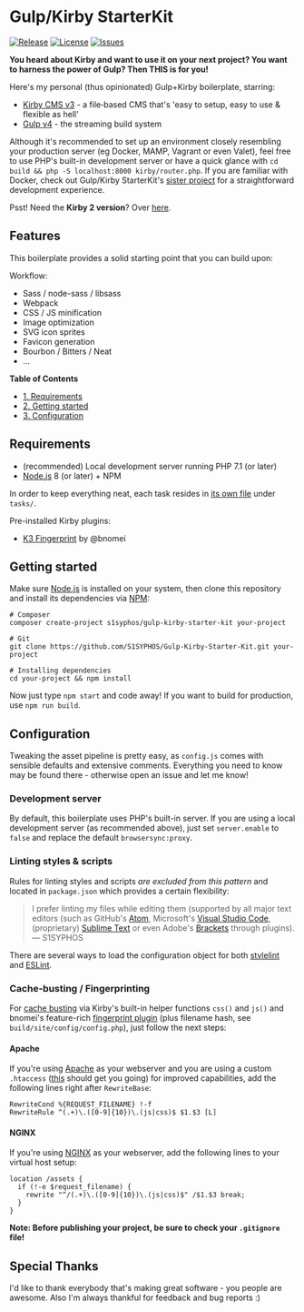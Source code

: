 # Gulp/Kirby StarterKit
[![Release](https://img.shields.io/github/release/S1SYPHOS/Gulp-Kirby-Starter-Kit.svg)](https://github.com/S1SYPHOS/Gulp-Kirby-Starter-Kit/releases) [![License](https://img.shields.io/github/license/S1SYPHOS/Gulp-Kirby-Starter-Kit.svg)](https://github.com/S1SYPHOS/Gulp-Kirby-Starter-Kit/blob/master/LICENSE) [![Issues](https://img.shields.io/github/issues/S1SYPHOS/Gulp-Kirby-Starter-Kit.svg)](https://github.com/S1SYPHOS/Gulp-Kirby-Starter-Kit/issues)

**You heard about Kirby and want to use it on your next project? You want to harness the power of Gulp? Then THIS is for you!**

Here's my personal (thus opinionated) Gulp+Kirby boilerplate, starring:
- [Kirby CMS v3](https://getkirby.com) - a file‑based CMS that's 'easy to setup, easy to use & flexible as hell'
- [Gulp v4](https://gulpjs.com) - the streaming build system

Although it's recommended to set up an environment closely resembling your production server (eg Docker, MAMP, Vagrant or even Valet), feel free to use PHP's built-in development server or have a quick glance with `cd build && php -S localhost:8000 kirby/router.php`. If you are familiar with Docker, check out Gulp/Kirby StarterKit's [sister project](https://github.com/S1SYPHOS/Docker-Kirby-Starter-Kit) for a straightforward development experience.

Psst! Need the **Kirby 2 version**? Over [here](https://github.com/S1SYPHOS/Gulp-Kirby-Starter-Kit/tree/legacy).

## Features
This boilerplate provides a solid starting point that you can build upon:

Workflow:
- Sass / node-sass / libsass
- Webpack
- CSS / JS minification
- Image optimization
- SVG icon sprites
- Favicon generation
- Bourbon / Bitters / Neat
- ...

**Table of Contents**
- [1. Requirements](#requirements)
- [2. Getting started](#getting-started)
- [3. Configuration](#configuration)

## Requirements
- (recommended) Local development server running PHP 7.1 (or later)
- [Node.js](https://nodejs.org) 8 (or later) + NPM

In order to keep everything neat, each task resides in [its own file](https://gulpjs.com/docs/en/getting-started/javascript-and-gulpfiles#splitting-a-gulpfile) under `tasks/`.

Pre-installed Kirby plugins:
- [K3 Fingerprint](https://github.com/bnomei/kirby3-fingerprint) by @bnomei

## Getting started
Make sure [Node.js](https://nodejs.org) is installed on your system, then clone this repository and install its dependencies via [NPM](https://npmjs.org):

```text
# Composer
composer create-project s1syphos/gulp-kirby-starter-kit your-project

# Git
git clone https://github.com/S1SYPHOS/Gulp-Kirby-Starter-Kit.git your-project

# Installing dependencies
cd your-project && npm install
```

Now just type `npm start` and code away! If you want to build for production, use `npm run build`.

## Configuration
Tweaking the asset pipeline is pretty easy, as `config.js` comes with sensible defaults and extensive comments. Everything you need to know may be found there - otherwise open an issue and let me know!

### Development server
By default, this boilerplate uses PHP's built-in server. If you are using a local development server (as recommended above), just set `server.enable` to `false` and replace the default `browsersync:proxy`.

### Linting styles & scripts
Rules for linting styles and scripts *are excluded from this pattern* and located in `package.json` which provides a certain flexibility:

> I prefer linting my files while editing them (supported by all major text editors (such as GitHub's [Atom](https://atom.io), Microsoft's [Visual Studio Code](https://code.visualstudio.com), (proprietary) [Sublime Text](https://www.sublimetext.com) or even Adobe's [Brackets](http://brackets.io) through plugins).
> — S1SYPHOS

There are several ways to load the configuration object for both [stylelint](https://stylelint.io/user-guide/configuration/#loading-the-configuration-object) and [ESLint](https://eslint.org/docs/user-guide/configuring#configuring-eslint).

### Cache-busting / Fingerprinting
For [cache busting](https://www.keycdn.com/support/what-is-cache-busting) via Kirby's built-in helper functions `css()` and `js()` and bnomei's feature-rich [fingerprint plugin](https://github.com/bnomei/kirby3-fingerprint) (plus filename hash, see `build/site/config/config.php`), just follow the next steps:

#### Apache
If you're using [Apache](https://httpd.apache.org/) as your webserver and you are using a custom `.htaccess` ([this](https://github.com/h5bp/server-configs-apache) should get you going) for improved capabilities, add the following lines right after `RewriteBase`:

```text
RewriteCond %{REQUEST_FILENAME} !-f
RewriteRule ^(.+)\.([0-9]{10})\.(js|css)$ $1.$3 [L]
```

#### NGINX
If you're using [NGINX](https://nginx.org/en/) as your webserver, add the following lines to your virtual host setup:

```text
location /assets {
  if (!-e $request_filename) {
    rewrite "^/(.+)\.([0-9]{10})\.(js|css)$" /$1.$3 break;
  }
}
```

**Note: Before publishing your project, be sure to check your `.gitignore` file!**

## Special Thanks
I'd like to thank everybody that's making great software - you people are awesome. Also I'm always thankful for feedback and bug reports :)
